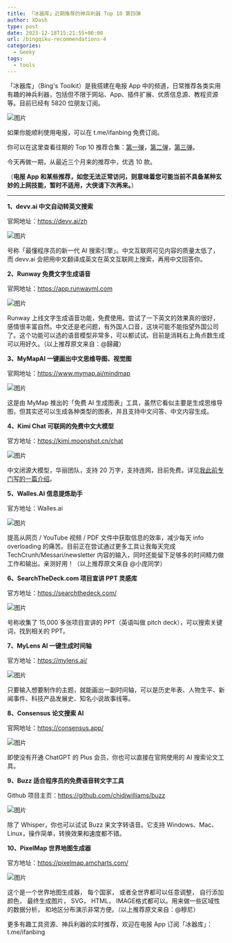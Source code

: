 ```yaml
---
title: 「冰器库」近期推荐的神兵利器 Top 10 第四弹
author: XDash
type: post
date: 2023-12-18T15:21:55+00:00
url: /bingqiku-recommendations-4
categories:
  - Geeky
tags:
  - tools
---
```

「冰器库」（Bing's Toolkit）是我搭建在电报 App 中的频道，日常推荐各类实用有趣的神兵利器，包括但不限于网站、App、插件扩展、优质信息源、教程资源等。目前已经有 5820 位朋友订阅。

![图片](https://mmbiz.qpic.cn/mmbiz_png/ichA57Ls2O4om4n088FeyLNeASBD01Entd2gcic3qZwpNia57mb8gzMeN266ZLroKqpPiatVuwFkITCo9ovRch5gicg/640?wx_fmt=png&from=appmsg&tp=webp&wxfrom=5&wx_lazy=1&wx_co=1)

如果你能顺利使用电报，可以在 t.me/ifanbing 免费订阅。

你可以在这里查看往期的 Top 10 推荐合集：[第一弹](http://mp.weixin.qq.com/s?__biz=MzA4NDk5OTgzMg==&mid=2650593574&idx=1&sn=13f3f2cbfaa634cdc177208129ed9b60&chksm=87d6d2d1b0a15bc7435d2ab35cfb59f9076f2b8dcc1b6d1cbcc6104678f5483b917e518304fe&scene=21#wechat_redirect)，[第二弹](http://mp.weixin.qq.com/s?__biz=MzA4NDk5OTgzMg==&mid=2650593710&idx=1&sn=ec1064dc25f7d73fcc3f207dd4ddc28c&chksm=87d6d259b0a15b4f3ca84ddf4ce046873802c0982e87c7f91684edac6adbc36a1e568dcf7d87&scene=21#wechat_redirect)，[第三弹](http://mp.weixin.qq.com/s?__biz=MzA4NDk5OTgzMg==&mid=2650594209&idx=1&sn=6570d5d237b0bfee790f5cc79e77b7ad&chksm=87d6d056b0a15940b052870b180678e4bb1ffca89a757ee80502781cb5eb552bf705b193bb40&scene=21#wechat_redirect)。

今天再做一期，从最近三个月来的推荐中，优选 10 款。

（**电报 App 和某些推荐，如您无法正常访问，则意味着您可能当前不具备某种玄妙的上网技能，暂时不适用，大侠请下次再来。**）

---

**1、devv.ai 中文自动转英文搜索**

官网地址：https://devv.ai/zh

![图片](https://mmbiz.qpic.cn/mmbiz_png/ichA57Ls2O4om4n088FeyLNeASBD01EntPr4bhnnBsxt6vYCvLNxNWMAz60ABkuYQSrnj1rk5YTSI2hTbG7A8ng/640?wx_fmt=png&from=appmsg&tp=webp&wxfrom=5&wx_lazy=1&wx_co=1)

号称「最懂程序员的新一代 AI 搜索引擎」。中文互联网可见内容的质量太低了，而 devv.ai 会把用中文翻译成英文在英文互联网上搜索，再用中文回答你。  

**2、Runway 免费文字生成语音**

官网地址：https://app.runwayml.com

![图片](https://mmbiz.qpic.cn/mmbiz_png/ichA57Ls2O4om4n088FeyLNeASBD01EntXAvplmZsic3xuFOc9OcPibykHGWAzx1q2ibWdEhEr0blWgjsrzocjQHDg/640?wx_fmt=png&from=appmsg&tp=webp&wxfrom=5&wx_lazy=1&wx_co=1)

Runway 上线文字生成语音功能，免费使用。尝试了一下英文的效果真的很好，感情很丰富自然。中文还是老问题，有外国人口音，这块可能不能指望外国公司了。这个功能可以选的语音模型非常多，可以都试试。目前是消耗右上角点数生成可以用好久。（以上推荐原文来自：@歸藏）

**3、MyMapAI 一键画出中文思维导图、视觉图**

官网地址：https://www.mymap.ai/mindmap

![图片](https://mmbiz.qpic.cn/mmbiz_png/ichA57Ls2O4om4n088FeyLNeASBD01EntwiaMqcTYOCJd6VhsbN27iaxYervTl2TakbZtM2bQVAvq93DQ9kkiaTiaPQ/640?wx_fmt=png&from=appmsg&tp=webp&wxfrom=5&wx_lazy=1&wx_co=1)

这是由 MyMap 推出的「免费 AI 生成图表」工具，虽然它看似主要是生成思维导图，但其实还可以生成各种类型的图表，并且支持中文问答、中文内容生成。

**4、Kimi Chat 可联网的免费中文大模型**  

官方地址：https://kimi.moonshot.cn/chat

![图片](https://mmbiz.qpic.cn/mmbiz_png/ichA57Ls2O4roZGgngDSwd3Mok6sNuhqGiae3BRASKWbfEhFicq8s30aVX0sum3MWDEYwj8mGMCTHu4EGPpykfm2Q/640?wx_fmt=png&from=appmsg&tp=webp&wxfrom=5&wx_lazy=1&wx_co=1)

中文闭源大模型，华丽团队，支持 20 万字，支持连网，目前免费。详见[我此前专门写的一篇介绍](http://mp.weixin.qq.com/s?__biz=MzA4NDk5OTgzMg==&mid=2650594755&idx=1&sn=937fe8fc3073937bc4624987fd2de54c&chksm=87d6d634b0a15f229b7e72c87694c0f629dd79b469846f66c6f3caa56f1b28b3cdb285ece136&scene=21#wechat_redirect)。

**5、Walles.AI 信息提炼助手**

官方地址：Walles.ai  

![图片](https://mmbiz.qpic.cn/mmbiz_jpg/ichA57Ls2O4om4n088FeyLNeASBD01EntOuafPvxibXYE1w0UVWg5YHLsnW3ibPzEq4l4r3LWQN9UwGNiatsaw14sQ/640?wx_fmt=jpeg&from=appmsg&tp=webp&wxfrom=5&wx_lazy=1&wx_co=1)

提高从网页 / YouTube 视频 / PDF 文件中获取信息的效率，减少每天 info overloading 的痛苦。目前正在尝试通过更多工具让我每天完成 TechCrunh/Messari/newsletter 内容的输入，同时还能留下足够多的时间精力做工作和输出。亲测好用！（以上推荐原文来自 @小庞同学）

**6、SearchTheDeck.com 项目宣讲 PPT 灵感库**  

官方地址：https://searchthedeck.com/

![图片](https://mmbiz.qpic.cn/mmbiz_png/ichA57Ls2O4om4n088FeyLNeASBD01EntncibcQA8s6KuhzBA9pFlRsgkd3uFCmyGmNA0GJY9ibTUxhGGgTjibG9cw/640?wx_fmt=png&from=appmsg&tp=webp&wxfrom=5&wx_lazy=1&wx_co=1)

号称收集了 15,000 多张项目宣讲的 PPT（英语叫做 pitch deck），可以搜索关键词，找到相关的 PPT。

**7、MyLens AI 一键生成时间轴**

官方地址：https://mylens.ai/

![图片](https://mmbiz.qpic.cn/mmbiz_png/ichA57Ls2O4om4n088FeyLNeASBD01EntjNg4PCWrXIO5iaxdiaicdy6FZvGvdehPb9oCtDH8ibMN0hbmYAx86bQOnA/640?wx_fmt=png&from=appmsg&tp=webp&wxfrom=5&wx_lazy=1&wx_co=1)

只要输入想要制作的主题，就能画出一副时间轴，可以是历史年表、人物生平、新闻事件、科技产品发展史、知名小说故事线等。

**8、Consensus 论文搜索 AI**  

官网地址：https://consensus.app/

![图片](https://mmbiz.qpic.cn/mmbiz_png/ichA57Ls2O4om4n088FeyLNeASBD01EntOx1FOngUvSVnXB9DdHob1BkNXxwX5DqOCqO7sd8ia2x4OQyra9nbEgQ/640?wx_fmt=png&from=appmsg&tp=webp&wxfrom=5&wx_lazy=1&wx_co=1)

即使没有开通 ChatGPT 的 Plus 会员，你也可以直接在官网使用的 AI 搜索论文工具。

**9、Buzz 适合程序员的免费语音转文字工具**

Github 项目主页：https://github.com/chidiwilliams/buzz

![图片](https://mmbiz.qpic.cn/mmbiz_jpg/ichA57Ls2O4om4n088FeyLNeASBD01EnticEDOKWyQNdvR7WBOibTxCbV0EzNVaVwZbboUOia0LKsGY9mic278aa1Bg/640?wx_fmt=jpeg&from=appmsg&tp=webp&wxfrom=5&wx_lazy=1&wx_co=1)

除了 Whisper，你也可以试试 Buzz 来文字转语音。它支持 Windows、Mac、Linux，操作简单，转换效果和速度都不错。

**10、PixelMap 世界地图生成器**  

官方地址：https://pixelmap.amcharts.com/

![图片](https://mmbiz.qpic.cn/mmbiz_jpg/ichA57Ls2O4om4n088FeyLNeASBD01Ent0aia36UgSdJ6B01CGcgTSDc9EHHp0ZIMj38LuVhj00MXf5M6GpQ5Nww/640?wx_fmt=jpeg&from=appmsg&tp=webp&wxfrom=5&wx_lazy=1&wx_co=1)

这个是一个世界地图生成器， 每个国家， 或者全世界都可以任意调整， 自行添加颜色， 最终生成图片， SVG， HTML， IMAGE格式都可以。用来做一些区域性的数据分析， 和地区分布演示非常方便。（以上推荐原文来自：@穆尼）

更多有趣工具资源、神兵利器的实时推荐，欢迎在电报 App 订阅「冰器库」：t.me/ifanbing